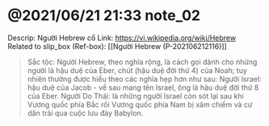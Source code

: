 # @2021/06/21 21:33 note_02

Descrip: Người Hebrew cổ
Link: https://vi.wikipedia.org/wiki/Hebrew
Related to slip_box (Ref-box): [[Người Hebrew (P-202106212116)]]

> Sắc tộc: Người Hebrew, theo nghĩa rộng, là cách gọi dành cho những người là hậu duệ của Eber, chút (hậu duệ đời thứ 4) của Noah; tuy nhiên thường được hiểu theo các nghĩa hẹp hơn như sau:
Người Israel: hậu duệ của Jacob - về sau mang tên Israel, ông là hậu duệ đời thứ 8 của Eber.
Người Do Thái: là những người Israel còn sót lại sau khi Vương quốc phía Bắc rồi Vương quốc phía Nam bị xâm chiếm và cư dân trải qua cuộc lưu đày Babylon.